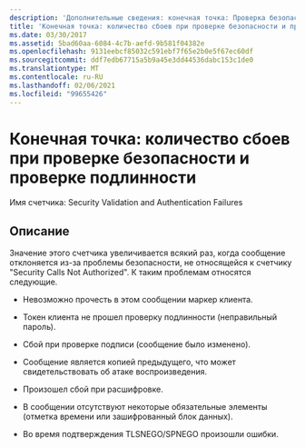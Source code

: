 ```yaml
---
description: 'Дополнительные сведения: конечная точка: Проверка безопасности и ошибки проверки подлинности'
title: 'Конечная точка: количество сбоев при проверке безопасности и проверке подлинности'
ms.date: 03/30/2017
ms.assetid: 5bad60aa-6084-4c7b-aefd-9b581f04382e
ms.openlocfilehash: 9131eebcf85032c591ebf7f65e2b0e5f67ec60df
ms.sourcegitcommit: ddf7edb67715a5b9a45e3dd44536dabc153c1de0
ms.translationtype: MT
ms.contentlocale: ru-RU
ms.lasthandoff: 02/06/2021
ms.locfileid: "99655426"
---
```

# <a name="endpoint-security-validation-and-authentication-failures"></a>Конечная точка: количество сбоев при проверке безопасности и проверке подлинности

Имя счетчика: Security Validation and Authentication Failures  
  
## <a name="description"></a>Описание  

 Значение этого счетчика увеличивается всякий раз, когда сообщение отклоняется из-за проблемы безопасности, не относящейся к счетчику "Security Calls Not Authorized". К таким проблемам относятся следующие.  
  
- Невозможно прочесть в этом сообщении маркер клиента.  
  
- Токен клиента не прошел проверку подлинности (неправильный пароль).  
  
- Сбой при проверке подписи (сообщение было изменено).  
  
- Сообщение является копией предыдущего, что может свидетельствовать об атаке воспроизведения.  
  
- Произошел сбой при расшифровке.  
  
- В сообщении отсутствуют некоторые обязательные элементы (отметка времени или зашифрованный блок данных).  
  
- Во время подтверждения TLSNEGO/SPNEGO произошли ошибки.
